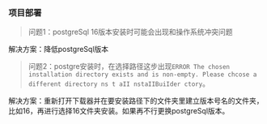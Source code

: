 ### 项目部署

> 问题1：postgreSql 16版本安装时可能会出现和操作系统冲突问题

解决方案：降低postgreSql版本

> 问题2：postgre安装时，在选择路径这步出现`ERROR The chosen installation directory exists and is non-empty. Please chcose a different directory ns t aII nstaIIBuiIder ctory`。

解决方案：重新打开下载器并在要安装路径下的文件夹里建立版本号名的文件夹，比如16，再进行选择16文件夹安装。如果再不行更换postgreSql版本。
